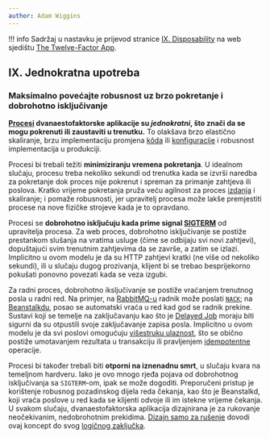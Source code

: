 ```yaml
---
author: Adam Wiggins
---
```


!!! info
    Sadržaj u nastavku je prijevod stranice [IX. Disposability](https://12factor.net/disposability) na web sjedištu [The Twelve-Factor App](https://12factor.net/).

## IX. Jednokratna upotreba
### Maksimalno povećajte robusnost uz brzo pokretanje i dobrohotno isključivanje

**[Procesi](processes.md) dvanaestofaktorske aplikacije su *jednokratni*, što znači da se mogu pokrenuti ili zaustaviti u trenutku.** To olakšava brzo elastično skaliranje, brzu implementaciju promjena [kôda](codebase.md) ili [konfiguracije](config.md) i robusnost implementacija u produkciji.

Procesi bi trebali težiti **minimiziranju vremena pokretanja**. U idealnom slučaju, procesu treba nekoliko sekundi od trenutka kada se izvrši naredba za pokretanje dok proces nije pokrenut i spreman za primanje zahtjeva ili poslova. Kratko vrijeme pokretanja pruža veću agilnost za proces [izdanja](build-release-run.md) i skaliranje; i pomaže robusnosti, jer upravitelj procesa može lakše premjestiti procese na nove fizičke strojeve kada je to opravdano.

Procesi se **dobrohotno isključuju kada prime signal [SIGTERM](https://en.wikipedia.org/wiki/SIGTERM)** od upravitelja procesa. Za web proces, dobrohotno isključivanje se postiže prestankom slušanja na vratima usluge (čime se odbijaju svi novi zahtjevi), dopuštajući svim trenutnim zahtjevima da se završe, a zatim se izlazi. Implicitno u ovom modelu je da su HTTP zahtjevi kratki (ne više od nekoliko sekundi), ili u slučaju dugog prozivanja, klijent bi se trebao besprijekorno pokušati ponovno povezati kada se veza izgubi.

Za radni proces, dobrohotno iksljučivanje se postiže vraćanjem trenutnog posla u radni red. Na primjer, na [RabbitMQ-u](https://www.rabbitmq.com/) radnik može poslati [`NACK`](https://www.rabbitmq.com/amqp-0-9-1-quickref.html#basic.nack); na [Beanstalkdu](https://beanstalkd.github.io/), posao se automatski vraća u red kad god se radnik prekine. Sustavi koji se temelje na zaključavanju kao što je [Delayed Job](https://github.com/collectiveidea/delayed_job#readme) moraju biti sigurni da su otpustili svoje zaključavanje zapisa posla. Implicitno u ovom modelu je da svi poslovi omogućuju [višestruku ulaznost](https://en.wikipedia.org/wiki/Reentrant_%28subroutine%29), što se obično postiže umotavanjem rezultata u transakciju ili pravljenjem [idempotentne](https://en.wikipedia.org/wiki/Idempotence) operacije.

Procesi bi također trebali biti **otporni na iznenadnu smrt**, u slučaju kvara na temeljnom hardveru. Iako je ovo mnogo rjeđa pojava od dobrohotnog isključivanja sa `SIGTERM`-om, ipak se može dogoditi. Preporučeni pristup je korištenje robusnog pozadinskog dijela reda čekanja, kao što je Beanstalkd, koji vraća poslove u red kada se klijenti odvoje ili im istekne vrijeme čekanja. U svakom slučaju, dvanaestofaktorska aplikacija dizajnirana je za rukovanje neočekivanim, nedobrohotnim prekidima. [Dizajn samo za rušenje](https://lwn.net/Articles/191059/) dovodi ovaj koncept do svog [logičnog zaključka](https://docs.couchdb.org/en/latest/intro/overview.html).
